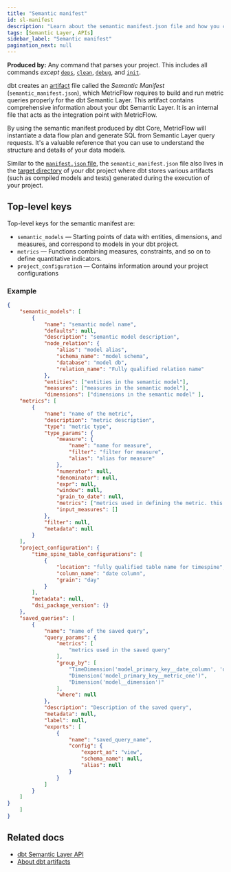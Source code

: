 ```yaml
---
title: "Semantic manifest"
id: sl-manifest
description: "Learn about the semantic manifest.json file and how you can use artifacts to gain insights about your dbt Semantic Layer."
tags: [Semantic Layer, APIs]
sidebar_label: "Semantic manifest"
pagination_next: null
---
```


**Produced by:**  Any command that parses your project. This includes all commands _except_ [`deps`](/reference/commands/deps), [`clean`](/reference/commands/clean), [`debug`](/reference/commands/debug), and [`init`](/reference/commands/init).

dbt creates an [artifact](/reference/artifacts/dbt-artifacts) file called the _Semantic Manifest_ (`semantic_manifest.json`), which MetricFlow requires to build and run metric queries properly for the dbt Semantic Layer. This artifact contains comprehensive information about your dbt Semantic Layer. It is an internal file that acts as the integration point with MetricFlow. 

By using the semantic manifest produced by dbt Core, MetricFlow will instantiate a data flow plan and generate SQL from Semantic Layer query requests. It's a valuable reference that you can use to understand the structure and details of your data models.

Similar to the [`manifest.json` file](/reference/artifacts/manifest-json), the `semantic_manifest.json` file also lives in the [target directory](/reference/global-configs/json-artifacts) of your dbt project where dbt stores various artifacts (such as compiled models and tests) generated during the execution of your project.

## Top-level keys

Top-level keys for the semantic manifest are:
-  `semantic_models` &mdash; Starting points of data with entities, dimensions, and measures, and correspond to models in your dbt project. 
-  `metrics` &mdash; Functions combining measures, constraints, and so on to define quantitative indicators.
- `project_configuration` &mdash; Contains information around your project configurations 

### Example

<File name="target/semantic_manifest.json"> 

```json
{
    "semantic_models": [
        {
            "name": "semantic model name",
            "defaults": null,
            "description": "semantic model description",
            "node_relation": {
                "alias": "model alias",
                "schema_name": "model schema",
                "database": "model db",
                "relation_name": "Fully qualified relation name"
            },
            "entities": ["entities in the semantic model"],
            "measures": ["measures in the semantic model"],
            "dimensions": ["dimensions in the semantic model" ],
    "metrics": [
        {
            "name": "name of the metric",
            "description": "metric description",
            "type": "metric type",
            "type_params": {
                "measure": {
                    "name": "name for measure",
                    "filter": "filter for measure",
                    "alias": "alias for measure"
                },
                "numerator": null,
                "denominator": null,
                "expr": null,
                "window": null,
                "grain_to_date": null,
                "metrics": ["metrics used in defining the metric. this is used in derived metrics"],
                "input_measures": []
            },
            "filter": null,
            "metadata": null
        }
    ],
    "project_configuration": {
        "time_spine_table_configurations": [
            {
                "location": "fully qualified table name for timespine",
                "column_name": "date column",
                "grain": "day"
            }
        ],
        "metadata": null,
        "dsi_package_version": {}
    },
    "saved_queries": [
        {
            "name": "name of the saved query",
            "query_params": {
                "metrics": [
                    "metrics used in the saved query"
                ],
                "group_by": [
                    "TimeDimension('model_primary_key__date_column', 'day')",
                    "Dimension('model_primary_key__metric_one')",
                    "Dimension('model__dimension')"
                ],
                "where": null
            },
            "description": "Description of the saved query",
            "metadata": null,
            "label": null,
            "exports": [
                {
                    "name": "saved_query_name",
                    "config": {
                        "export_as": "view",
                        "schema_name": null,
                        "alias": null
                    }
                }
            ]
        }
    ]
}
    ]
}
```

</File>

## Related docs

- [dbt Semantic Layer API](/docs/dbt-cloud-apis/sl-api-overview)
- [About dbt artifacts](/reference/artifacts/dbt-artifacts)
